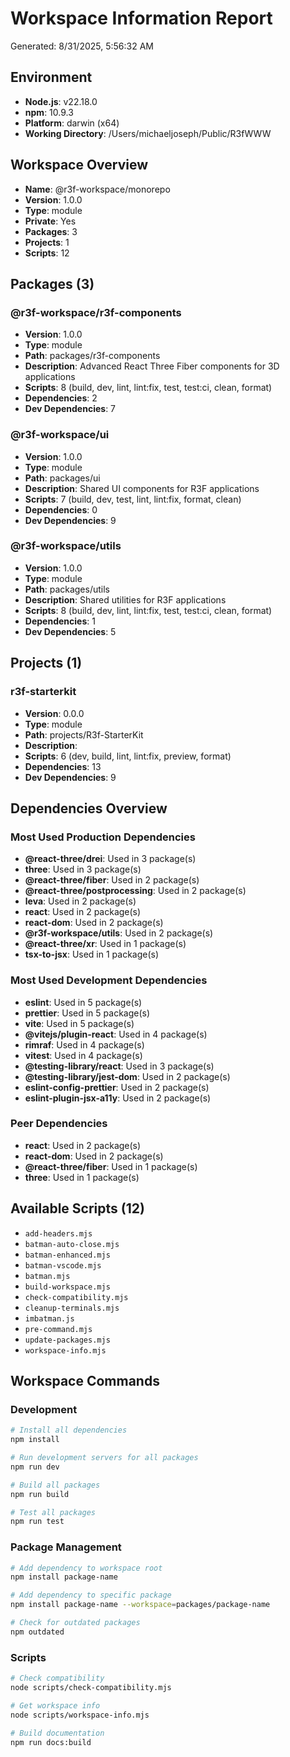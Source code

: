 # Workspace Information Report

Generated: 8/31/2025, 5:56:32 AM

## Environment

- **Node.js**: v22.18.0
- **npm**: 10.9.3
- **Platform**: darwin (x64)
- **Working Directory**: /Users/michaeljoseph/Public/R3fWWW

## Workspace Overview

- **Name**: @r3f-workspace/monorepo
- **Version**: 1.0.0
- **Type**: module
- **Private**: Yes
- **Packages**: 3
- **Projects**: 1
- **Scripts**: 12

## Packages (3)

### @r3f-workspace/r3f-components

- **Version**: 1.0.0
- **Type**: module
- **Path**: packages/r3f-components
- **Description**: Advanced React Three Fiber components for 3D applications
- **Scripts**: 8 (build, dev, lint, lint:fix, test, test:ci, clean, format)
- **Dependencies**: 2
- **Dev Dependencies**: 7

### @r3f-workspace/ui

- **Version**: 1.0.0
- **Type**: module
- **Path**: packages/ui
- **Description**: Shared UI components for R3F applications
- **Scripts**: 7 (build, dev, test, lint, lint:fix, format, clean)
- **Dependencies**: 0
- **Dev Dependencies**: 9

### @r3f-workspace/utils

- **Version**: 1.0.0
- **Type**: module
- **Path**: packages/utils
- **Description**: Shared utilities for R3F applications
- **Scripts**: 8 (build, dev, lint, lint:fix, test, test:ci, clean, format)
- **Dependencies**: 1
- **Dev Dependencies**: 5

## Projects (1)

### r3f-starterkit

- **Version**: 0.0.0
- **Type**: module
- **Path**: projects/R3f-StarterKit
- **Description**:
- **Scripts**: 6 (dev, build, lint, lint:fix, preview, format)
- **Dependencies**: 13
- **Dev Dependencies**: 9

## Dependencies Overview

### Most Used Production Dependencies

- **@react-three/drei**: Used in 3 package(s)
- **three**: Used in 3 package(s)
- **@react-three/fiber**: Used in 2 package(s)
- **@react-three/postprocessing**: Used in 2 package(s)
- **leva**: Used in 2 package(s)
- **react**: Used in 2 package(s)
- **react-dom**: Used in 2 package(s)
- **@r3f-workspace/utils**: Used in 2 package(s)
- **@react-three/xr**: Used in 1 package(s)
- **tsx-to-jsx**: Used in 1 package(s)

### Most Used Development Dependencies

- **eslint**: Used in 5 package(s)
- **prettier**: Used in 5 package(s)
- **vite**: Used in 5 package(s)
- **@vitejs/plugin-react**: Used in 4 package(s)
- **rimraf**: Used in 4 package(s)
- **vitest**: Used in 4 package(s)
- **@testing-library/react**: Used in 3 package(s)
- **@testing-library/jest-dom**: Used in 2 package(s)
- **eslint-config-prettier**: Used in 2 package(s)
- **eslint-plugin-jsx-a11y**: Used in 2 package(s)

### Peer Dependencies

- **react**: Used in 2 package(s)
- **react-dom**: Used in 2 package(s)
- **@react-three/fiber**: Used in 1 package(s)
- **three**: Used in 1 package(s)

## Available Scripts (12)

- `add-headers.mjs`
- `batman-auto-close.mjs`
- `batman-enhanced.mjs`
- `batman-vscode.mjs`
- `batman.mjs`
- `build-workspace.mjs`
- `check-compatibility.mjs`
- `cleanup-terminals.mjs`
- `imbatman.js`
- `pre-command.mjs`
- `update-packages.mjs`
- `workspace-info.mjs`

## Workspace Commands

### Development

```bash
# Install all dependencies
npm install

# Run development servers for all packages
npm run dev

# Build all packages
npm run build

# Test all packages
npm run test
```

### Package Management

```bash
# Add dependency to workspace root
npm install package-name

# Add dependency to specific package
npm install package-name --workspace=packages/package-name

# Check for outdated packages
npm outdated
```

### Scripts

```bash
# Check compatibility
node scripts/check-compatibility.mjs

# Get workspace info
node scripts/workspace-info.mjs

# Build documentation
npm run docs:build
```
